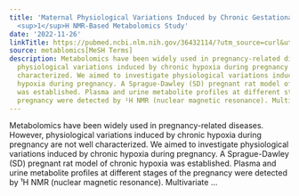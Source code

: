 ```yaml
---
title: 'Maternal Physiological Variations Induced by Chronic Gestational Hypoxia:
  <sup>1</sup>H NMR-Based Metabolomics Study'
date: '2022-11-26'
linkTitle: https://pubmed.ncbi.nlm.nih.gov/36432114/?utm_source=curl&utm_medium=rss&utm_campaign=pubmed-2&utm_content=1Zkrxt7ktlCbHBXEV3v65xxSnkSWNsJ1A6Fq3gBniKhGfIUslK&fc=20210907212339&ff=20221129201244&v=2.17.8
source: metablomics[MeSH Terms]
description: Metabolomics have been widely used in pregnancy-related diseases. However,
  physiological variations induced by chronic hypoxia during pregnancy are not well
  characterized. We aimed to investigate physiological variations induced by chronic
  hypoxia during pregnancy. A Sprague-Dawley (SD) pregnant rat model of chronic hypoxia
  was established. Plasma and urine metabolite profiles at different stages of the
  pregnancy were detected by ¹H NMR (nuclear magnetic resonance). Multivariate ...
---
```

Metabolomics have been widely used in pregnancy-related diseases. However, physiological variations induced by chronic hypoxia during pregnancy are not well characterized. We aimed to investigate physiological variations induced by chronic hypoxia during pregnancy. A Sprague-Dawley (SD) pregnant rat model of chronic hypoxia was established. Plasma and urine metabolite profiles at different stages of the pregnancy were detected by ¹H NMR (nuclear magnetic resonance). Multivariate ...